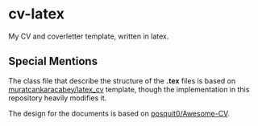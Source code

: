 # cv-latex
My CV and coverletter template, written in latex. 

## Special Mentions

The class file that describe the structure of the **.tex** files is based on [muratcankaracabey/latex_cv](https://github.com/muratcankaracabey/latex_cv) template, though the implementation in this repository heavily modifies it.

The design for the documents is based on [posquit0/Awesome-CV](https://github.com/posquit0/Awesome-CV).
